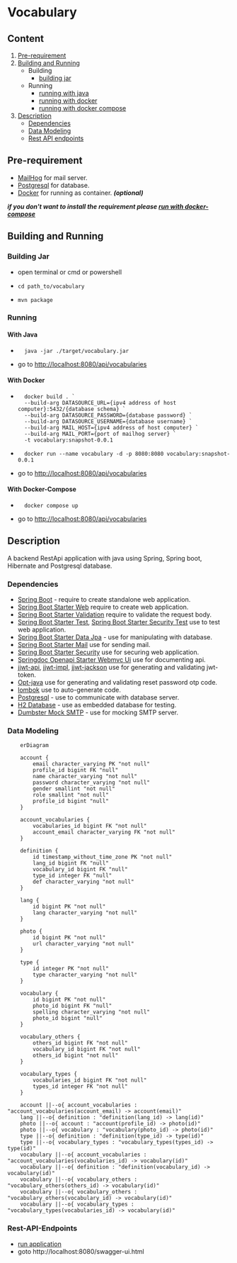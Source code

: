 # Vocabulary

## Content

1. [Pre-requirement](#pre-requirement)
2. [Building and Running](#building-and-running)
    - Building
        - [building jar](#building-jar)
    - Running
      - [running with java](#with-java)
      - [running with docker](#with-docker)
      - [running with docker compose](#with-docker-compose)
3. [Description](#description)
    - [Dependencies](#dependencies)
    - [Data Modeling](#data-modeling)
    - [Rest API endpoints](#rest-api-endpoints)

## Pre-requirement

- [MailHog](https://github.com/mailhog/MailHog) for mail server.
- [Postgresql](https://www.postgresql.org/) for database.
- [Docker](https://www.docker.com/) for running as container. ***(optional)***

***if you don't want to install the requirement please [run with docker-compose](#with-docker-compose)***

## Building and Running

### Building Jar

- open terminal or cmd or powershell
- ```shell
  cd path_to/vocabulary
- ```shell
  mvn package

### Running

#### With Java

- ```shell
    java -jar ./target/vocabulary.jar
- go to [http://localhost:8080/api/vocabularies](http://localhost:8080/api/vocabularies)


#### With Docker

- ``` shell
    docker build . `
    --build-arg DATASOURCE_URL={ipv4 address of host computer}:5432/{database schema} `
    --build-arg DATASOURCE_PASSWORD={database password} `
    --build-arg DATASOURCE_USERNAME={database username} `
    --build-arg MAIL_HOST={ipv4 address of host computer} `
    --build-arg MAIL_PORT={port of mailhog server} `
    -t vocabulary:snapshot-0.0.1
  
- ```shell
    docker run --name vocabulary -d -p 8080:8080 vocabulary:snapshot-0.0.1
- go to [http://localhost:8080/api/vocabularies](http://localhost:8080/api/vocabularies)

#### With Docker-Compose

- ```shell
    docker compose up
- go to [http://localhost:8080/api/vocabularies](http://localhost:8080/api/vocabularies)



## Description

A backend RestApi application with java using Spring, Spring boot, Hibernate and Postgresql database.

### Dependencies

- [Spring Boot](https://spring.io/projects/spring-boot) - require to create standalone web application.
- [Spring Boot Starter Web](https://spring.io/projects/spring-boot) require to create web application.
- [Spring Boot Starter Validation](https://spring.io/projects/spring-boot) require to validate the request body.
- [Spring Boot Starter Test](https://spring.io/projects/spring-boot), [Spring Boot Starter Security Test](https://spring.io/projects/spring-boot) use to test web application.
- [Spring Boot Starter Data Jpa](https://spring.io/projects/spring-boot) - use for manipulating with database.
- [Spring Boot Starter Mail](https://spring.io/projects/spring-boot) use for sending mail.
- [Spring Boot Starter Security](https://spring.io/projects/spring-boot) use for securing web application.
- [Springdoc Openapi Starter Webmvc Ui](https://springdoc.org/) use for documenting api.
- [jjwt-api](https://github.com/jwtk/jjwt), [jjwt-impl](https://github.com/jwtk/jjwt), [jjwt-jackson](https://github.com/jwtk/jjwt) use for generating and validating jwt-token.
- [Opt-java](https://github.com/BastiaanJansen/otp-java) use for generating and validating reset password otp code.
- [lombok](https://projectlombok.org/) use to auto-generate code.
- [Postgresql](https://jdbc.postgresql.org/) - use to communicate with database server.
- [H2 Database]() - use as embedded database for testing.
- [Dumbster Mock SMTP](https://github.com/kirviq/dumbster) - use for mocking SMTP server.

### Data Modeling

``` mermaid
    erDiagram

    account {
        email character_varying PK "not null"
        profile_id bigint FK "null"
        name character_varying "not null"
        password character_varying "not null"
        gender smallint "not null"
        role smallint "not null"
        profile_id bigint "null"
    }

    account_vocabularies {
        vocabularies_id bigint FK "not null"
        account_email character_varying FK "not null"
    }

    definition {
        id timestamp_without_time_zone PK "not null"
        lang_id bigint FK "null"
        vocabulary_id bigint FK "null"
        type_id integer FK "null"
        def character_varying "not null"
    }

    lang {
        id bigint PK "not null"
        lang character_varying "not null"
    }

    photo {
        id bigint PK "not null"
        url character_varying "not null"
    }

    type {
        id integer PK "not null"
        type character_varying "not null"
    }

    vocabulary {
        id bigint PK "not null"
        photo_id bigint FK "null"
        spelling character_varying "not null"
        photo_id bigint "null"
    }

    vocabulary_others {
        others_id bigint FK "not null"
        vocabulary_id bigint FK "not null"
        others_id bigint "not null"
    }

    vocabulary_types {
        vocabularies_id bigint FK "not null"
        types_id integer FK "not null"
    }

    account ||--o{ account_vocabularies : "account_vocabularies(account_email) -> account(email)"
    lang ||--o{ definition : "definition(lang_id) -> lang(id)"
    photo ||--o{ account : "account(profile_id) -> photo(id)"
    photo ||--o{ vocabulary : "vocabulary(photo_id) -> photo(id)"
    type ||--o{ definition : "definition(type_id) -> type(id)"
    type ||--o{ vocabulary_types : "vocabulary_types(types_id) -> type(id)"
    vocabulary ||--o{ account_vocabularies : "account_vocabularies(vocabularies_id) -> vocabulary(id)"
    vocabulary ||--o{ definition : "definition(vocabulary_id) -> vocabulary(id)"
    vocabulary ||--o{ vocabulary_others : "vocabulary_others(others_id) -> vocabulary(id)"
    vocabulary ||--o{ vocabulary_others : "vocabulary_others(vocabulary_id) -> vocabulary(id)"
    vocabulary ||--o{ vocabulary_types : "vocabulary_types(vocabularies_id) -> vocabulary(id)"
```

### Rest-API-Endpoints

- [run application](#running)
- goto http://localhost:8080/swagger-ui.html


